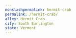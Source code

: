 ```yaml
---
﻿nonslashpermalink: hermit-crab
permalink: /hermit-crab/
alley: Hermit Crab
city: South Burlington
state: Vermont
---
```

